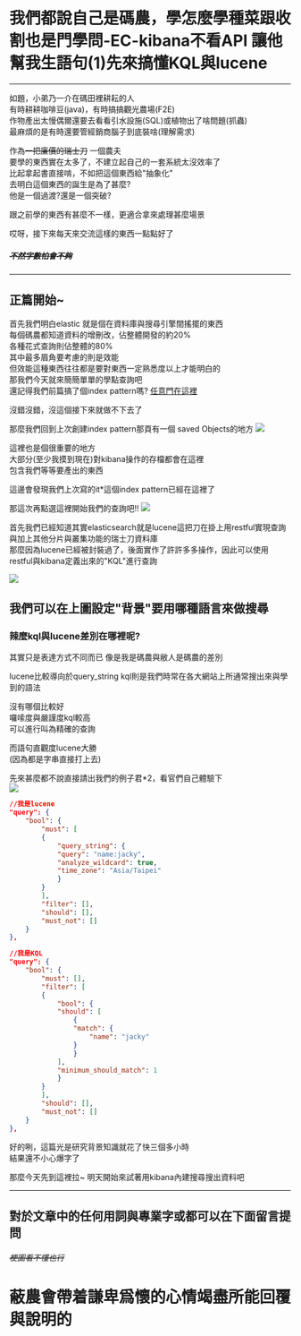 # 我們都說自己是碼農，學怎麼學種菜跟收割也是門學問-EC-kibana不看API 讓他幫我生語句(1)先來搞懂KQL與lucene

---

如題，小弟乃一介在碼田裡耕耘的人  
有時耕耕咖啡豆(java)，有時搞搞觀光農場(F2E)   
作物產出太慢偶爾還要去看看引水設施(SQL)或植物出了啥問題(抓蟲)  
最麻煩的是有時還要管經銷商腦子到底裝啥(理解需求)

作為~~一把廉價的瑞士刀~~ 一個農夫  
要學的東西實在太多了，不建立起自己的一套系統太沒效率了  
比起拿起書直接啃，不如把這個東西給"抽象化"  
去明白這個東西的誕生是為了甚麼?  
他是一個過渡?還是一個突破?  

跟之前學的東西有甚麼不一樣，更適合拿來處理甚麼場景  
  
哎呀，接下來每天來交流這樣的東西一點點好了  
##### ~~不然字數怕會不夠~~
---  

## 正篇開始~  
首先我們明白elastic 就是個在資料庫與搜尋引擎間搖擺的東西   
每個碼農都知道資料的增刪改，佔整體開發的約20%  
各種花式查詢則佔整體的80%  
其中最多眉角要考慮的則是效能  
但效能這種東西往往都是要對東西一定熟悉度以上才能明白的  
那我們今天就來簡簡單單的學點查詢吧  
還記得我們前篇搞了個index pattern嗎?
[任意門在這裡](https://ithelp.ithome.com.tw/articles/10248081)  

沒錯沒錯，沒這個接下來就做不下去了 

那麼我們回到上次創建index pattern那頁有一個
saved Objects的地方
![](https://CY810912.github.io/th12img/ecTool/saveObject.png)  

這裡也是個很重要的地方  
大部分(至少我摸到現在)對kibana操作的存檔都會在這裡  
包含我們等等要產出的東西  

這邊會發現我們上次寫的it*這個index pattern已經在這裡了  

那這次再點選這裡開始我們的查詢吧!!
![](https://CY810912.github.io/th12img/ecTool/searchStart.png) 

首先我們已經知道其實elasticsearch就是lucene這把刀在掛上用restful實現查詢與加上其他分片與叢集功能的瑞士刀資料庫  
那麼因為lucene已經被封裝過了，後面實作了許許多多操作，因此可以使用restful與kibana定義出來的"KQL"進行查詢  
  
![](https://CY810912.github.io/th12img/ecTool/kql_lucene.png)  

## 我們可以在上圖設定"背景"要用哪種語言來做搜尋  

### 辣麼kql與lucene差別在哪裡呢?
其實只是表達方式不同而已
像是我是碼農與敝人是碼農的差別  

lucene比較導向於query_string
kql則是我們時常在各大網站上所通常搜出來與學到的語法

沒有哪個比較好  
囉嗦度與嚴謹度kql較高  
可以進行叫為精確的查詢

而語句直觀度lucene大勝  
(因為都是字串直接打上去)

先來甚麼都不說直接請出我們的例子君*2，看官們自己體驗下  
![](https://CY810912.github.io/th12img/aExcemple.png) 


```json
//我是lucene
"query": {
    "bool": {
        "must": [
        {
            "query_string": {
            "query": "name:jacky",
            "analyze_wildcard": true,
            "time_zone": "Asia/Taipei"
            }
        }
        ],
        "filter": [],
        "should": [],
        "must_not": []
    }
},
```
```json
//我是KQL
"query": {
    "bool": {
        "must": [],
        "filter": [
        {
            "bool": {
            "should": [
                {
                "match": {
                    "name": "jacky"
                }
                }
            ],
            "minimum_should_match": 1
            }
        }
        ],
        "should": [],
        "must_not": []
    }
},
```

好的咧，這篇光是研究背景知識就花了快三個多小時  
結果還不小心爆字了  

那麼今天先到這裡拉~
明天開始來試著用kibana內建搜尋搜出資料吧

---
## 對於文章中的任何用詞與專業字或都可以在下面留言提問 
###### ~~梗圖看不懂也行~~
# 蔽農會帶着謙卑爲懷的心情竭盡所能回覆與說明的
